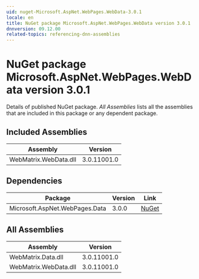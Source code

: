 ```yaml
---
uid: nuget-Microsoft.AspNet.WebPages.WebData-3.0.1
locale: en
title: NuGet package Microsoft.AspNet.WebPages.WebData version 3.0.1
dnnversion: 09.12.00
related-topics: referencing-dnn-assemblies
---
```


# NuGet package Microsoft.AspNet.WebPages.WebData version 3.0.1
Details of published NuGet package.
*All Assemblies* lists all the assemblies that are included in this package or any dependent package.

## Included Assemblies

|Assembly|Version|
|---|---|
|WebMatrix.WebData.dll|3.0.11001.0|

## Dependencies

|Package|Version|Link|
|---|---|---|
|Microsoft.AspNet.WebPages.Data|3.0.0|[NuGet](https://www.nuget.org/packages/Microsoft.AspNet.WebPages.Data/3.0.0)|

## All Assemblies

|Assembly|Version|
|---|---|
|WebMatrix.Data.dll|3.0.11001.0|
|WebMatrix.WebData.dll|3.0.11001.0|

